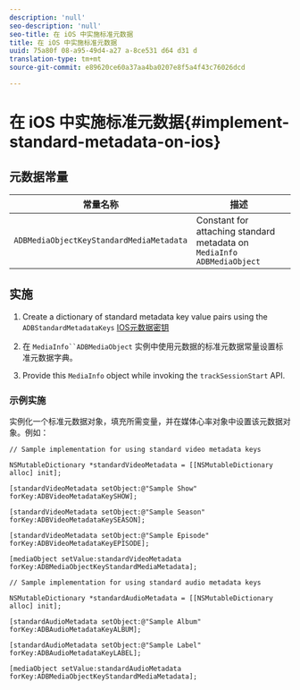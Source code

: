 ```yaml
---
description: 'null'
seo-description: 'null'
seo-title: 在 iOS 中实施标准元数据
title: 在 iOS 中实施标准元数据
uuid: 75a80f 08-a95-49d4-a27 a-8ce531 d64 d31 d
translation-type: tm+mt
source-git-commit: e89620ce60a37aa4ba0207e8f5a4f43c76026dcd

---
```



# 在 iOS 中实施标准元数据{#implement-standard-metadata-on-ios}

## 元数据常量

| 常量名称 | 描述   |
|---|---|
| `ADBMediaObjectKeyStandardMediaMetadata` | Constant for attaching standard metadata on `MediaInfo ADBMediaObject` |

## 实施

1. Create a dictionary of standard metadata key value pairs using the `ADBStandardMetadataKeys`
   [IOS元数据密钥](/help/sdk-implement/track-av-playback/impl-std-metadata/ios-metadata-keys.md)

1. 在 `MediaInfo``ADBMediaObject`   实例中使用元数据的标准元数据常量设置标准元数据字典。

1. Provide this `MediaInfo` object while invoking the `trackSessionStart` API.

### 示例实施

实例化一个标准元数据对象，填充所需变量，并在媒体心率对象中设置该元数据对象。例如：

```
// Sample implementation for using standard video metadata keys 
 
NSMutableDictionary *standardVideoMetadata = [[NSMutableDictionary alloc] init]; 
 
[standardVideoMetadata setObject:@"Sample Show" forKey:ADBVideoMetadataKeySHOW]; 
 
[standardVideoMetadata setObject:@"Sample Season" forKey:ADBVideoMetadataKeySEASON]; 
 
[standardVideoMetadata setObject:@"Sample Episode" forKey:ADBVideoMetadataKeyEPISODE]; 
 
[mediaObject setValue:standardVideoMetadata forKey:ADBMediaObjectKeyStandardMediaMetadata];
```

```
// Sample implementation for using standard audio metadata keys 
 
NSMutableDictionary *standardAudioMetadata = [[NSMutableDictionary alloc] init];  
 
[standardAudioMetadata setObject:@"Sample Album"   forKey:ADBAudioMetadataKeyALBUM];  
 
[standardAudioMetadata setObject:@"Sample Label"   forKey:ADBAudioMetadataKeyLABEL]; 
 
[mediaObject setValue:standardAudioMetadata   forKey:ADBMediaObjectKeyStandardMediaMetadata];
```

